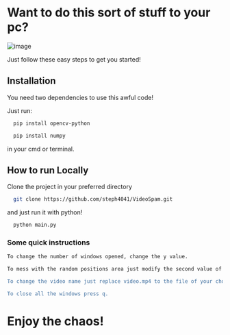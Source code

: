 # Want to do this sort of stuff to your pc?
![image](https://github.com/steph4041/VideoSpam/assets/82727066/fe701212-32fc-4ba4-9c23-5cecfdf0e912)

Just follow these easy steps to get you started!

## Installation

You need two dependencies to use this awful code!

Just run:
```bash
  pip install opencv-python
```
```bash
  pip install numpy
```
in your cmd or terminal.

## How to run Locally

Clone the project in your preferred directory

```bash
  git clone https://github.com/steph4041/VideoSpam.git
```

and just run it with python!

```bash
  python main.py
```

### Some quick instructions
```bash
To change the number of windows opened, change the y value. 

To mess with the random positions area just modify the second value of randint to whatever you want (just make sure that it's not outside your screen resolution).

To change the video name just replace video.mp4 to the file of your choosing.

To close all the windows press q.
```
# Enjoy the chaos!
